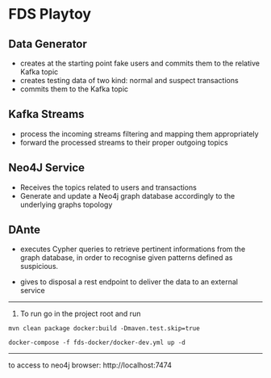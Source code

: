 # FDS Playtoy


Data Generator 
--------------------------------------
- creates at the starting point fake users and commits them to the relative Kafka topic
- creates testing data of two kind: normal and suspect transactions
- commits them to the Kafka topic

Kafka Streams
--------------------------------------
- process the incoming streams filtering and mapping them appropriately
- forward the processed streams to their proper outgoing topics

Neo4J Service
--------------------------------------
- Receives the topics related to users and transactions
- Generate and update a Neo4j graph database accordingly to the underlying graphs topology

DAnte
--------------------------------------
- executes Cypher queries to retrieve pertinent informations from the graph database,
in order to recognise given patterns defined as suspicious.

- gives to disposal a rest endpoint to deliver the data to an external service


--------------------------------------

1. To run go in the project root and run 

```
mvn clean package docker:build -Dmaven.test.skip=true

docker-compose -f fds-docker/docker-dev.yml up -d
```

--------------------------------------
to access to neo4j browser: http://localhost:7474

